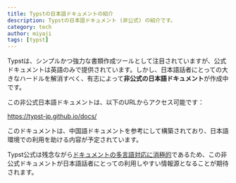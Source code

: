```yaml
---
title: Typstの日本語ドキュメントの紹介
description: Typstの日本語ドキュメント (非公式) の紹介です。
category: tech
author: miyaji
tags: [typst]
---
```


Typstは、シンプルかつ強力な書類作成ツールとして注目されていますが、公式ドキュメントは英語のみで提供されています。しかし、日本語話者にとっての大きなハードルを解消すべく、有志によって**非公式の日本語ドキュメント**が作成中です。

この非公式日本語ドキュメントは、以下のURLからアクセス可能です：

https://typst-jp.github.io/docs/

このドキュメントは、中国語ドキュメントを参考にして構築されており、日本語環境での利用を助ける内容が予定されています。

Typst公式は残念ながら[ドキュメントの多言語対応に消極的](https://github.com/typst/typst/issues/874)であるため、この非公式ドキュメントが日本語話者にとっての利用しやすい情報源となることが期待されます。

